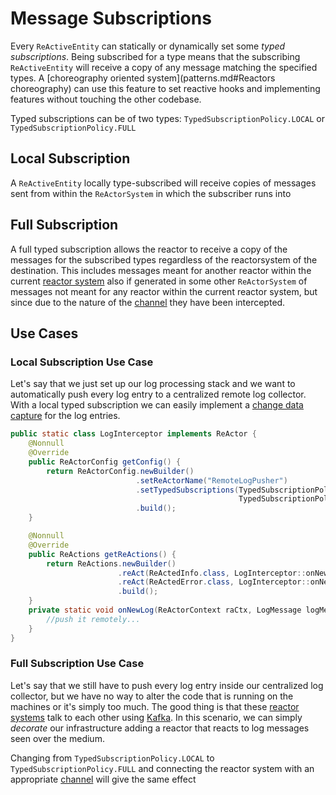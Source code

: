 # Message Subscriptions

Every `ReActiveEntity` can statically or dynamically set some *typed subscriptions*.
Being subscribed for a type means that the subscribing `ReActiveEntity` will receive a copy of any message matching
the specified types. A [choreography oriented system](patterns.md#Reactors choreography) can use this feature to set
reactive hooks and implementing features without touching the other codebase.

Typed subscriptions can be of two types: `TypedSubscriptionPolicy.LOCAL` or `TypedSubscriptionPolicy.FULL`

## Local Subscription

A `ReActiveEntity` locally type-subscribed will receive copies of messages sent from within the `ReActorSystem` in 
which the subscriber runs into

## Full Subscription

A full typed subscription allows the reactor to receive a copy of the messages for the subscribed types regardless of
the reactorsystem of the destination. This includes messages meant for another reactor within the current
[reactor system](reactor_system.md) also if generated in some other `ReActorSystem` of messages not meant for any reactor
within the current reactor system, but since due to the nature of the [channel](channel_drivers) they have been intercepted.

## Use Cases

### Local Subscription Use Case

Let's say that we just set up our log processing stack and we want to automatically push every log entry to a centralized
remote log collector. With a local typed subscription we can easily implement a [change data capture](patterns.md) for
the log entries. 

```java
public static class LogInterceptor implements ReActor {
    @Nonnull
    @Override
    public ReActorConfig getConfig() {
        return ReActorConfig.newBuilder()
                            .setReActorName("RemoteLogPusher")
                            .setTypedSubscriptions(TypedSubscriptionPolicy.LOCAL.forType(ReActedInfo.class),
                                                   TypedSubscriptionPolicy.LOCAL.forType(ReActedError.class))
                            .build();
    }

    @Nonnull
    @Override
    public ReActions getReActions() {
        return ReActions.newBuilder()
                        .reAct(ReActedInfo.class, LogInterceptor::onNewLog)
                        .reAct(ReActedError.class, LogInterceptor::onNewLog)
                        .build();
    }
    private static void onNewLog(ReActorContext raCtx, LogMessage logMessage) {
        //push it remotely...
    }
}
```

### Full Subscription Use Case

Let's say that we still have to push every log entry inside our centralized log collector, but we have no way to
alter the code that is running on the machines or it's simply too much. The good thing is that these [reactor systems](reactor_system.md)
talk to each other using [Kafka](channel_drivers/kafka/kafka_main.md). 
In this scenario, we can simply *decorate* our infrastructure adding a reactor that reacts to log messages seen over
the medium.

Changing from `TypedSubscriptionPolicy.LOCAL` to `TypedSubscriptionPolicy.FULL` and connecting the reactor system
with an appropriate [channel](channel_drivers/README.md) will give the same effect